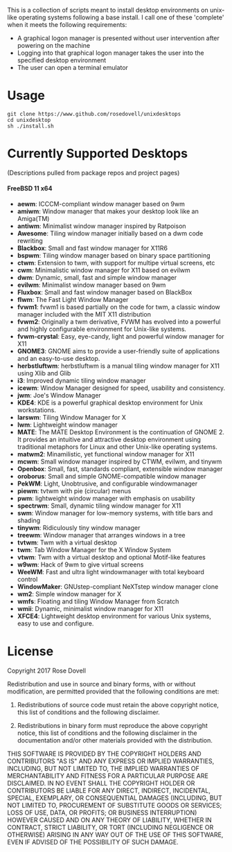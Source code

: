 This is a collection of scripts meant to install desktop environments on unix-like operating systems following a base install.  I call one of these 'complete' when it meets the following requirements:
* A graphical logon manager is presented without user intervention after powering on the machine
* Logging into that graphical logon manager takes the user into the specified desktop environment
* The user can open a terminal emulator

# Usage

```
git clone https://www.github.com/rosedovell/unixdesktops
cd unixdesktop
sh ./install.sh
```

# Currently Supported Desktops
(Descriptions pulled from package repos and project pages)
#### FreeBSD 11 x64
* **aewm**: ICCCM-compliant window manager based on 9wm
* **amiwm**: Window manager that makes your desktop look like an Amiga(TM)
* **antiwm**: Minimalist window manager inspired by Ratpoison
* **Awesome**: Tiling window manager initially based on a dwm code rewriting
* **Blackbox**: Small and fast window manager for X11R6
* **bspwm**: Tiling window manager based on binary space partitioning
* **ctwm**: Extension to twm, with support for multipe virtual screens, etc
* **cwm**: Minimalistic window manager for X11 based on evilwm
* **dwm**: Dynamic, small, fast and simple window manager
* **evilwm**: Minimalist window manager based on 9wm
* **Fluxbox**: Small and fast window manager based on BlackBox
* **flwm**: The Fast Light Window Manager
* **fvwm1**: fvwm1 is based partially on the code for twm, a classic window manager included with the MIT X11 distribution
* **fvwm2**: Originally a twm derivative, FVWM has evolved into a powerful and highly configurable environment for Unix-like systems.
* **fvwm-crystal**: Easy, eye-candy, light and powerful window manager for X11
* **GNOME3**: GNOME aims to provide a user-friendly suite of applications and an easy-to-use desktop.
* **herbstluftwm**: herbstluftwm is a manual tiling window manager for X11 using Xlib and Glib
* **i3**: Improved dynamic tiling window manager
* **icewm**: Window Manager designed for speed, usability and consistency.
* **jwm**: Joe's Window Manager
* **KDE4**: KDE is a powerful graphical desktop environment for Unix workstations.
* **larswm**: Tiling Window Manager for X
* **lwm**: Lightweight window manager
* **MATE**: The MATE Desktop Environment is the continuation of GNOME 2. It provides an intuitive and attractive desktop environment using traditional metaphors for Linux and other Unix-like operating systems.
* **matwm2**: Minamilistic, yet functional window manager for X11
* **mcwm**: Small window manager inspired by CTWM, evilwm, and tinywm
* **Openbox**: Small, fast, standards compliant, extensible window manager
* **oroborus**: Small and simple GNOME-compatible window manager
* **PekWM**: Light, Unobtrusive, and configurable windowmanager
* **piewm**: tvtwm with pie (circular) menus
* **pwm**: lightweight window manager with emphasis on usability
* **spectrwm**: Small, dynamic tiling window manager for X11
* **swm**: Window manager for low-memory systems, with title bars and shading
* **tinywm**: Ridiculously tiny window manager
* **treewm**: Window manager that arranges windows in a tree
* **tvtwm**: Twm with a virtual desktop
* **twm**: Tab Window Manager for the X Window System
* **vtwm**: Twm with a virtual desktop and optional Motif-like features
* **w9wm**: Hack of 9wm to give virtual screens
* **WeeWM**: Fast and ultra light windowmanager with total keyboard control
* **WindowMaker**: GNUstep-compliant NeXTstep window manager clone
* **wm2**: Simple window manager for X
* **wmfs**: Floating and tiling Window Manager from Scratch
* **wmii**: Dynamic, minimalist window manager for X11
* **XFCE4**: Lightweight desktop environment for various Unix systems, easy to use and configure.

# License
Copyright 2017 Rose Dovell 

Redistribution and use in source and binary forms, with or without modification, are permitted provided that the following conditions are met:

1. Redistributions of source code must retain the above copyright notice, this list of conditions and the following disclaimer.

2. Redistributions in binary form must reproduce the above copyright notice, this list of conditions and the following disclaimer in the documentation and/or other materials provided with the distribution.

THIS SOFTWARE IS PROVIDED BY THE COPYRIGHT HOLDERS AND CONTRIBUTORS "AS IS" AND ANY EXPRESS OR IMPLIED WARRANTIES, INCLUDING, BUT NOT LIMITED TO, THE IMPLIED WARRANTIES OF MERCHANTABILITY AND FITNESS FOR A PARTICULAR PURPOSE ARE DISCLAIMED. IN NO EVENT SHALL THE COPYRIGHT HOLDER OR CONTRIBUTORS BE LIABLE FOR ANY DIRECT, INDIRECT, INCIDENTAL, SPECIAL, EXEMPLARY, OR CONSEQUENTIAL DAMAGES (INCLUDING, BUT NOT LIMITED TO, PROCUREMENT OF SUBSTITUTE GOODS OR SERVICES; LOSS OF USE, DATA, OR PROFITS; OR BUSINESS INTERRUPTION) HOWEVER CAUSED AND ON ANY THEORY OF LIABILITY, WHETHER IN CONTRACT, STRICT LIABILITY, OR TORT (INCLUDING NEGLIGENCE OR OTHERWISE) ARISING IN ANY WAY OUT OF THE USE OF THIS SOFTWARE, EVEN IF ADVISED OF THE POSSIBILITY OF SUCH DAMAGE.
